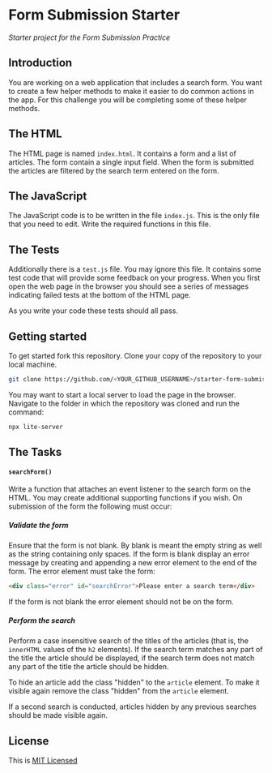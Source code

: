 # Form Submission Starter

_Starter project for the Form Submission Practice_

## Introduction

You are working on a web application that includes a search form. You want to create a few helper methods to make it easier to do common actions in the app. For this challenge you will be completing some of these helper methods.

## The HTML

The HTML page is named `index.html`. It contains a form and a list of articles. The form contain a single input field. When the form is submitted the articles are filtered by the search term entered on the form.

## The JavaScript

The JavaScript code is to be written in the file `index.js`. This is the only file that you need to edit. Write the required functions in this file.

## The Tests

Additionally there is a `test.js` file. You may ignore this file. It contains some test code that will provide some feedback on your progress. When you first open the web page in the browser you should see a series of messages indicating failed tests at the bottom of the HTML page.

As you write your code these tests should all pass.

## Getting started

To get started fork this repository. Clone your copy of the repository to your local machine.

```bash
git clone https://github.com/<YOUR_GITHUB_USERNAME>/starter-form-submission.git
```

You may want to start a local server to load the page in the browser. Navigate to the folder in which the repository was cloned and run the command:

```bash
npx lite-server
```

## The Tasks

#### `searchForm()`

Write a function that attaches an event listener to the search form on the HTML. You may create additional supporting functions if you wish. On submission of the form the following must occur:

##### Validate the form

Ensure that the form is not blank. By blank is meant the empty string as well as the string containing only spaces. If the form is blank display an error message by creating and appending a new error element to the end of the form. The error element must take the form:

```html
<div class="error" id="searchError">Please enter a search term</div>
```

If the form is not blank the error element should not be on the form.

##### Perform the search

Perform a case insensitive search of the titles of the articles (that is, the `innerHTML` values of the `h2` elements). If the search term matches any part of the title the article should be displayed, if the search term does not match any part of the title the article should be hidden.

To hide an article add the class "hidden" to the `article` element. To make it visible again remove the class "hidden" from the `article` element.

If a second search is conducted, articles hidden by any previous searches should be made visible again.

## License

This is [MIT Licensed](LICENSE)
